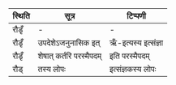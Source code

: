 | स्थिति | सूत्र | टिप्पणी |
| ----- | ------- | ------ |
| रौडृँ | - | - |
| रौडृँ | उपदेशेऽजनुनासिक इत् | ऋँ-इत्यस्य इत्संज्ञा |
| रौडृँ | शेषात् कर्तरि परस्मैपदम् | इति परस्मैपदम् |
| रौड् | तस्य लोपः | इत्संज्ञकस्य लोपः |
